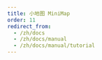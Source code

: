 ```yaml
---
title: 小地图 MiniMap
order: 11
redirect_from:
  - /zh/docs
  - /zh/docs/manual
  - /zh/docs/manual/tutorial
---
```


